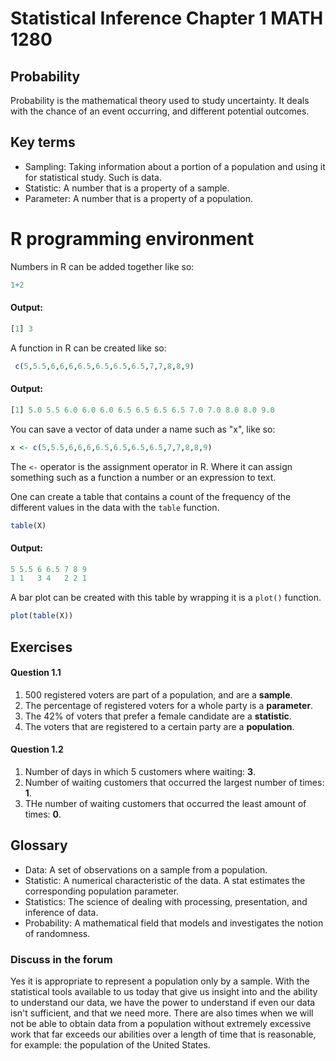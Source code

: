 
# Statistical Inference Chapter 1 MATH 1280

## Probability
Probability is the mathematical theory used to study uncertainty. It deals with the chance of an event occurring, and different potential outcomes.

## Key terms
* Sampling: Taking information about a portion of a population and using it for statistical study. Such is data.
* Statistic: A number that is a property of a sample.
* Parameter: A number that is a property of a population.

# R programming environment
Numbers in R can be added together like so:
```R
1+2
```
#### Output:
```R
[1] 3
```
A function in R can be created like so:
```R
 c(5,5.5,6,6,6,6.5,6.5,6.5,6.5,7,7,8,8,9)
```
#### Output:
```R
[1] 5.0 5.5 6.0 6.0 6.0 6.5 6.5 6.5 6.5 7.0 7.0 8.0 8.0 9.0
```
You can save a vector of data under a name such as "x", like so:
```R
x <- c(5,5.5,6,6,6,6.5,6.5,6.5,6.5,7,7,8,8,9)
```
The `<-` operator is the assignment operator in R. Where it can assign something such as a function a number or an expression to text.

One can create a table that contains a count of the frequency of the different values in the data with the `table` function.
```R
table(X)
```
#### Output:
```R
5 5.5 6 6.5 7 8 9
1 1   3 4   2 2 1
```
A bar plot can be created with this table by wrapping it is a `plot()` function.
```R
plot(table(X))
```

## Exercises
#### Question 1.1
1. 500 registered voters are part of a population, and are a **sample**.
2. The percentage of registered voters for a whole party is a **parameter**.
3. The 42% of voters that prefer a female candidate are a **statistic**.
4. The voters that are registered to a certain party are a **population**.

#### Question 1.2
1. Number of days in which 5 customers where waiting: **3**.
2. Number of waiting customers that occurred the largest number of times: **1**.
3. THe number of waiting customers that occurred the least amount of times: **0**.

## Glossary
* Data: A set of observations on a sample from a population.
* Statistic: A numerical characteristic of the data. A stat estimates the corresponding population parameter.
* Statistics: The science of dealing with processing, presentation, and inference of data.
* Probability: A mathematical field that models and investigates the notion of randomness.

### Discuss in the forum
Yes it is appropriate to represent a population only by a sample. With the statistical tools available to us today that give us insight into and the ability to understand our data, we have the power to understand if even our data isn't sufficient, and that we need more. There are also times when we will not be able to obtain data from a population without extremely excessive work that far exceeds our abilities over a length of time that is reasonable, for example: the population of the United States. 